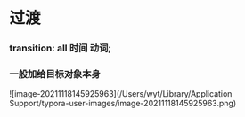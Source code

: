 # 过渡

### transition: all 时间 动词;



### 一般加给目标对象本身

![image-20211118145925963](/Users/wyt/Library/Application Support/typora-user-images/image-20211118145925963.png)